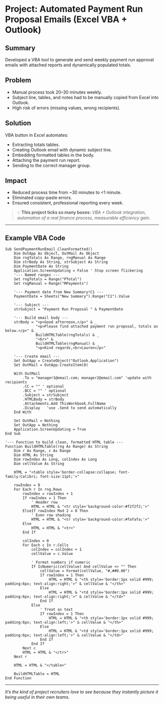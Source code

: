 # Project: Automated Payment Run Proposal Emails (Excel VBA + Outlook)

## Summary
Developed a VBA tool to generate and send weekly payment run approval emails with attached reports and dynamically populated totals.

## Problem
- Manual process took 20–30 minutes weekly.
- Subject line, tables, and notes had to be manually copied from Excel into Outlook.
- High risk of errors (missing values, wrong recipients).

## Solution
VBA button in Excel automates:
- Extracting totals tables.
- Creating Outlook email with dynamic subject line.
- Embedding formatted tables in the body.
- Attaching the payment run report.
- Sending to the correct manager group.

## Impact
- Reduced process time from ~30 minutes to <1 minute.
- Eliminated copy-paste errors.
- Ensured consistent, professional reporting every week.

> 💡 **This project ticks so many boxes:** *VBA + Outlook integration, automation of a real finance process, measurable efficiency gain.*

---

## Example VBA Code

```vba
Sub SendPaymentRunEmail_CleanFormatted()
    Dim OutApp As Object, OutMail As Object
    Dim rngTotals As Range, rngManual As Range
    Dim strBody As String, strSubject As String
    Dim PaymentDate As String
    Application.ScreenUpdating = False ' Stop screen flickering
    '--- Named ranges ---
    Set rngTotals = Range("PTotal")
    Set rngManual = Range("MPayments")
    
    '--- Payment date from New Summary!C1 ---
    PaymentDate = Sheets("New Summary").Range("C1").Value
    
    '--- Subject ---
    strSubject = "Payment Run Proposal " & PaymentDate
    
    '--- Build email body ---
    strBody = "<p>Good afternoon,</p>" & _
              "<p>Please find attached payment run proposal, totals as below.</p>" & _
              BuildHTMLTable(rngTotals) & _
              "<br>" & _
              BuildHTMLTable(rngManual) & _
              "<p>Kind regards,<br>Lauren</p>"
    
    '--- Create email ---
    Set OutApp = CreateObject("Outlook.Application")
    Set OutMail = OutApp.CreateItem(0)
    
    With OutMail
        .To = "manager1@email.com; manager2@email.com" 'update with recipients
        .CC = "" ' optional
        .BCC = "" ' optional
        .Subject = strSubject
        .HTMLBody = strBody
        .Attachments.Add ThisWorkbook.FullName
        .Display   'use .Send to send automatically
    End With
    
    Set OutMail = Nothing
    Set OutApp = Nothing
    Application.ScreenUpdating = True
End Sub

'--- Function to build clean, formatted HTML table ---
Function BuildHTMLTable(rng As Range) As String
    Dim r As Range, c As Range
    Dim HTML As String
    Dim rowIndex As Long, colIndex As Long
    Dim cellValue As String
    
    HTML = "<table style='border-collapse:collapse; font-family:Calibri; font-size:11pt;'>"
    
    rowIndex = 0
    For Each r In rng.Rows
        rowIndex = rowIndex + 1
        If rowIndex = 1 Then
            ' Header row
            HTML = HTML & "<tr style='background-color:#f2f2f2;'>"
        ElseIf rowIndex Mod 2 = 0 Then
            ' Even row shading
            HTML = HTML & "<tr style='background-color:#fafafa;'>"
        Else
            HTML = HTML & "<tr>"
        End If
        
        colIndex = 0
        For Each c In r.Cells
            colIndex = colIndex + 1
            cellValue = c.Value
            
            ' Format numbers if numeric
            If IsNumeric(cellValue) And cellValue <> "" Then
                cellValue = Format(cellValue, "#,##0.00")
                If rowIndex = 1 Then
                    HTML = HTML & "<th style='border:1px solid #999; padding:6px; text-align:right;'>" & cellValue & "</th>"
                Else
                    HTML = HTML & "<td style='border:1px solid #999; padding:6px; text-align:right;'>" & cellValue & "</td>"
                End If
            Else
                ' Treat as text
                If rowIndex = 1 Then
                    HTML = HTML & "<th style='border:1px solid #999; padding:6px; text-align:left;'>" & cellValue & "</th>"
                Else
                    HTML = HTML & "<td style='border:1px solid #999; padding:6px; text-align:left;'>" & cellValue & "</td>"
                End If
            End If
        Next c
        HTML = HTML & "</tr>"
    Next r
    
    HTML = HTML & "</table>"
    
    BuildHTMLTable = HTML
End Function
```

---

*It’s the kind of project recruiters love to see because they instantly picture it being useful in their own teams.*